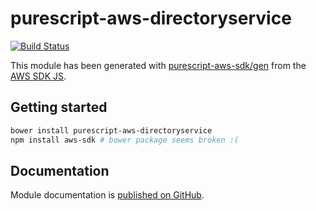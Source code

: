 # purescript-aws-directoryservice

[![Build Status](https://app.wercker.com/status/5909b9e96d1080804b17a28f72f87b6b/s/master)](https://app.wercker.com/project/byKey/5909b9e96d1080804b17a28f72f87b6b)

This module has been generated with [purescript-aws-sdk/gen](https://github.com/purescript-aws-sdk/gen) from the [AWS SDK JS](https://github.com/aws/aws-sdk-js).

## Getting started

```sh
bower install purescript-aws-directoryservice
npm install aws-sdk # bower package seems broken :(
```

## Documentation

Module documentation is [published on GitHub](https://github.com/purescript-aws-sdk/purescript-aws-directoryservice/tree/master/docs).

